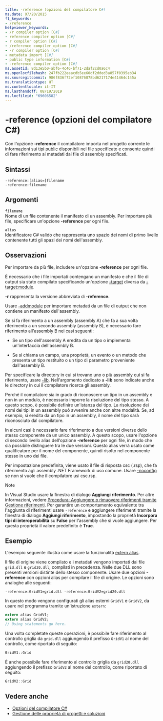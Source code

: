 ```yaml
---
title: -reference (opzioni del compilatore C#)
ms.date: 07/20/2015
f1_keywords:
- /reference
helpviewer_keywords:
- /r compiler option [C#]
- reference compiler option [C#]
- r compiler option [C#]
- /reference compiler option [C#]
- -r compiler option [C#]
- metadata import [C#]
- public type information [C#]
- -reference compiler option [C#]
ms.assetid: 8d13e5b0-abf6-4c46-bf71-2daf2cd0a6c4
ms.openlocfilehash: 247fb222eaacdb5ee60df2dded3a857f0395eb34
ms.sourcegitcommit: 986f836f72ef10876878bd6217174e41464c145a
ms.translationtype: HT
ms.contentlocale: it-IT
ms.lasthandoff: 08/19/2019
ms.locfileid: "69606582"
---
```

# <a name="-reference-c-compiler-options"></a>-reference (opzioni del compilatore C#)
Con l'opzione **-reference** il compilatore importa nel progetto corrente le informazioni sui tipi [public](../keywords/public.md) disponibili nel file specificato e consente quindi di fare riferimento ai metadati dai file di assembly specificati.  
  
## <a name="syntax"></a>Sintassi  
  
```console  
-reference:[alias=]filename  
-reference:filename  
```  
  
## <a name="arguments"></a>Argomenti  
 `filename`  
 Nome di un file contenente il manifesto di un assembly. Per importare più file, specificare un'opzione **-reference** per ogni file.  
  
 `alias`  
 Identificatore C# valido che rappresenta uno spazio dei nomi di primo livello contenente tutti gli spazi dei nomi dell'assembly.  
  
## <a name="remarks"></a>Osservazioni  
 Per importare da più file, includere un'opzione **-reference** per ogni file.  
  
 È necessario che i file importati contengano un manifesto e che il file di output sia stato compilato specificando un'opzione [-target](./target-compiler-option.md) diversa da [-target:module](./target-module-compiler-option.md).  
  
 **-r** rappresenta la versione abbreviata di **-reference**.  
  
 Usare [-addmodule](./addmodule-compiler-option.md) per importare metadati da un file di output che non contiene un manifesto dell'assembly.  
  
 Se si fa riferimento a un assembly (assembly A) che fa a sua volta riferimento a un secondo assembly (assembly B), è necessario fare riferimento all'assembly B nei casi seguenti:  
  
- Se un tipo dell'assembly A eredita da un tipo o implementa un'interfaccia dell'assembly B.  
  
- Se si chiama un campo, una proprietà, un evento o un metodo che presenta un tipo restituito o un tipo di parametro proveniente dall'assembly B.  
  
 Per specificare la directory in cui si trovano uno o più assembly cui si fa riferimento, usare [-lib](./lib-compiler-option.md). Nell'argomento dedicato a **-lib** sono indicate anche le directory in cui il compilatore ricerca gli assembly.  
  
 Perché il compilatore sia in grado di riconoscere un tipo in un assembly e non in un modulo, è necessario imporre la risoluzione del tipo stesso. A questo scopo, è possibile definire un'istanza del tipo. La risoluzione dei nomi dei tipi in un assembly può avvenire anche con altre modalità. Se, ad esempio, si eredita da un tipo in un assembly, il nome del tipo sarà riconosciuto dal compilatore.  
  
 In alcuni casi è necessario fare riferimento a due versioni diverse dello stesso componente da un unico assembly. A questo scopo, usare l'opzione di secondo livello alias dell'opzione **-reference** per ogni file, in modo che sia possibile distinguere tra le due versioni. Questo alias verrà usato come qualificatore per il nome del componente, quindi risolto nel componente stesso in uno dei file.  
  
 Per impostazione predefinita, viene usato il file di risposta csc (.rsp), che fa riferimento agli assembly .NET Framework di uso comune. Usare [-noconfig](./noconfig-compiler-option.md) se non si vuole che il compilatore usi csc.rsp.  
  
> [!NOTE]
> In Visual Studio usare la finestra di dialogo **Aggiungi riferimento**. Per altre informazioni, vedere [Procedura: Aggiungere o rimuovere riferimenti tramite Gestione riferimenti](/visualstudio/ide/how-to-add-or-remove-references-by-using-the-reference-manager). Per garantire un comportamento equivalente tra l'aggiunta di riferimenti usare `-reference` e aggiungere riferimenti tramite la finestra di dialogo **Aggiungi riferimento**, impostando la proprietà **Incorpora tipi di interoperabilità** su **False** per l'assembly che si vuole aggiungere. Per questa proprietà il valore predefinito è **True**.  
  
## <a name="example"></a>Esempio  
 L'esempio seguente illustra come usare la funzionalità [extern alias](../keywords/extern-alias.md).  
  
 Il file di origine viene compilato e i metadati vengono importati dai file `grid.dll` e `grid20.dll`, compilati in precedenza. Nelle due DLL sono presenti versioni distinte dello stesso componente. Usare due opzioni **-reference** con opzioni alias per compilare il file di origine. Le opzioni sono analoghe alle seguenti:  

```console
-reference:GridV1=grid.dll -reference:GridV2=grid20.dll  
```
  
 In questo modo vengono configurati gli alias esterni `GridV1` e `GridV2`, da usare nel programma tramite un'istruzione `extern`:  
  
```csharp  
extern alias GridV1;  
extern alias GridV2;  
// Using statements go here.  
```  
  
 Una volta completate queste operazioni, è possibile fare riferimento al controllo griglia da `grid.dll` aggiungendo il prefisso `GridV1` al nome del controllo, come riportato di seguito:  
  
```csharp  
GridV1::Grid  
```  
  
 È anche possibile fare riferimento al controllo griglia da `grid20.dll` aggiungendo il prefisso `GridV2` al nome del controllo, come riportato di seguito:  
  
```csharp  
GridV2::Grid   
```  
  
## <a name="see-also"></a>Vedere anche

- [Opzioni del compilatore C#](./index.md)
- [Gestione delle proprietà di progetti e soluzioni](/visualstudio/ide/managing-project-and-solution-properties)
